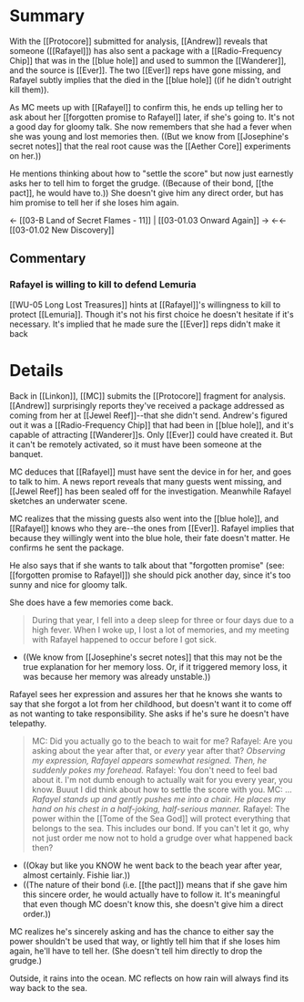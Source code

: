 # Summary
With the [[Protocore]] submitted for analysis, [[Andrew]] reveals that someone ([[Rafayel]]) has also sent a package with a [[Radio-Frequency Chip]] that was in the [[blue hole]] and used to summon the [[Wanderer]], and the source is [[Ever]]. The two [[Ever]] reps have gone missing, and Rafayel subtly implies that the died in the [[blue hole]] ((if he didn't outright kill them)).

As MC meets up with [[Rafayel]] to confirm this, he ends up telling her to ask about her [[forgotten promise to Rafayel]] later, if she's going to. It's not a good day for gloomy talk. She now remembers that she had a fever when she was young and lost memories then. ((But we know from [[Josephine's secret notes]] that the real root cause was the [[Aether Core]] experiments on her.))

He mentions thinking about how to "settle the score" but now just earnestly asks her to tell him to forget the grudge. ((Because of their bond, [[the pact]], he would have to.)) She doesn't give him any direct order, but has him promise to tell her if she loses him again.

← [[03-B Land of Secret Flames - 11]] | [[03-01.03 Onward Again]] →
←← [[03-01.02 New Discovery]] 
## Commentary
### Rafayel is willing to kill to defend Lemuria
[[WU-05 Long Lost Treasures]] hints at [[Rafayel]]'s willingness to kill to protect [[Lemuria]]. Though it's not his first choice he doesn't hesitate if it's necessary. It's implied that he made sure the [[Ever]] reps didn't make it back
# Details
Back in [[Linkon]], [[MC]] submits the [[Protocore]] fragment for analysis. [[Andrew]] surprisingly reports they've received a package addressed as coming from her at [[Jewel Reef]]--that she didn't send. Andrew's figured out it was a [[Radio-Frequency Chip]] that had been in [[blue hole]], and it's capable of attracting [[Wanderer]]s. Only [[Ever]] could have created it. But it can't be remotely activated, so it must have been someone at the banquet.

MC deduces that [[Rafayel]] must have sent the device in for her, and goes to talk to him. A news report reveals that many guests went missing, and [[Jewel Reef]] has been sealed off for the investigation. Meanwhile Rafayel sketches an underwater scene.

MC realizes that the missing guests also went into the [[blue hole]], and [[Rafayel]] knows who they are--the ones from [[Ever]]. Rafayel implies that because they willingly went into the blue hole, their fate doesn't matter. He confirms he sent the package.

He also says that if she wants to talk about that "forgotten promise" (see: [[forgotten promise to Rafayel]]) she should pick another day, since it's too sunny and nice for gloomy talk.

She does have a few memories come back.
> During that year, I fell into a deep sleep for three or four days due to a high fever. When I woke up, I lost a lot of memories, and my meeting with Rafayel happened to occur before I got sick.
* ((We know from [[Josephine's secret notes]] that this may not be the true explanation for her memory loss. Or, if it triggered memory loss, it was because her memory was already unstable.))

Rafayel sees her expression and assures her that he knows she wants to say that she forgot a lot from her childhood, but doesn't want it to come off as not wanting to take responsibility. She asks if he's sure he doesn't have telepathy.
> MC: Did you actually go to the beach to wait for me?
> Rafayel: Are you asking about the year after that, or *every* year after that?
> *Observing my expression, Rafayel appears somewhat resigned. Then, he suddenly pokes my forehead.*
> Rafayel: You don't need to feel bad about it. I'm not dumb enough to actually wait for you every year, you know. Buuut I did think about how to settle the score with you.
> MC: ...
> *Rafayel stands up and gently pushes me into a chair. He places my hand on his chest in a half-joking, half-serious manner.*
> Rafayel: The power within the [[Tome of the Sea God]] will protect everything that belongs to the sea. This includes our bond. If you can't let it go, why not just order me now not to hold a grudge over what happened back then?
* ((Okay but like you KNOW he went back to the beach year after year, almost certainly. Fishie liar.))
* ((The nature of their bond (i.e. [[the pact]]) means that if she gave him this sincere order, he would actually have to follow it. It's meaningful that even though MC doesn't know this, she doesn't give him a direct order.))

MC realizes he's sincerely asking and has the chance to either say the power shouldn't be used that way, or lightly tell him that if she loses him again, he'll have to tell her. (She doesn't tell him directly to drop the grudge.)

Outside, it rains into the ocean. MC reflects on how rain will always find its way back to the sea.